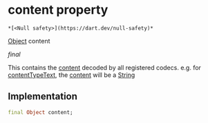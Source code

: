 


# content property




    *[<Null safety>](https://dart.dev/null-safety)*



[Object](https://api.flutter.dev/flutter/dart-core/Object-class.html) content
  
_<span class="feature">final</span>_



<p>This contains the <a href="../../xmtp/DecodedMessage/content.md">content</a> decoded by all registered codecs.
 e.g. for <a href="../../xmtp/contentTypeText.md">contentTypeText</a>, the <a href="../../xmtp/DecodedMessage/content.md">content</a> will be a <a href="https://api.flutter.dev/flutter/dart-core/String-class.html">String</a></p>



## Implementation

```dart
final Object content;
```







